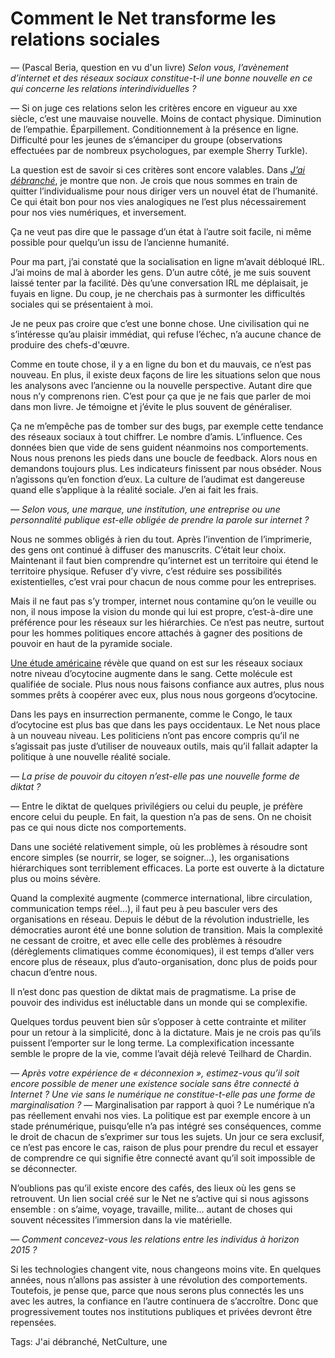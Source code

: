 # Comment le Net transforme les relations sociales

*—* (Pascal Beria, question en vu d'un livre) *Selon vous, l’avènement d’internet et des réseaux sociaux constitue-t-il une bonne nouvelle en ce qui concerne les relations interindividuelles ?*

— Si on juge ces relations selon les critères encore en vigueur au xxe siècle, c’est une mauvaise nouvelle. Moins de contact physique. Diminution de l’empathie. Éparpillement. Conditionnement à la présence en ligne. Difficulté pour les jeunes de s’émanciper du groupe (observations effectuées par de nombreux psychologues, par exemple Sherry Turkle).

La question est de savoir si ces critères sont encore valables. Dans [*J’ai débranché*](/jai-debranche/), je montre que non. Je crois que nous sommes en train de quitter l’individualisme pour nous diriger vers un nouvel état de l’humanité. Ce qui était bon pour nos vies analogiques ne l’est plus nécessairement pour nos vies numériques, et inversement.

Ça ne veut pas dire que le passage d’un état à l’autre soit facile, ni même possible pour quelqu’un issu de l’ancienne humanité.

Pour ma part, j’ai constaté que la socialisation en ligne m’avait débloqué IRL. J’ai moins de mal à aborder les gens. D’un autre côté, je me suis souvent laissé tenter par la facilité. Dès qu’une conversation IRL me déplaisait, je fuyais en ligne. Du coup, je ne cherchais pas à surmonter les difficultés sociales qui se présentaient à moi.

Je ne peux pas croire que c’est une bonne chose. Une civilisation qui ne s’intéresse qu’au plaisir immédiat, qui refuse l’échec, n’a aucune chance de produire des chefs-d'œuvre.

Comme en toute chose, il y a en ligne du bon et du mauvais, ce n’est pas nouveau. En plus, il existe deux façons de lire les situations selon que nous les analysons avec l’ancienne ou la nouvelle perspective. Autant dire que nous n’y comprenons rien. C’est pour ça que je ne fais que parler de moi dans mon livre. Je témoigne et j’évite le plus souvent de généraliser.

Ça ne m’empêche pas de tomber sur des bugs, par exemple cette tendance des réseaux sociaux à tout chiffrer. Le nombre d’amis. L’influence. Ces données bien que vide de sens guident néanmoins nos comportements. Nous nous prenons les pieds dans une boucle de feedback. Alors nous en demandons toujours plus. Les indicateurs finissent par nous obséder. Nous n’agissons qu’en fonction d’eux. La culture de l’audimat est dangereuse quand elle s’applique à la réalité sociale. J’en ai fait les frais.

*— Selon vous, une marque, une institution, une entreprise ou une personnalité publique est-elle obligée de prendre la parole sur internet ?*

Nous ne sommes obligés à rien du tout. Après l’invention de l’imprimerie, des gens ont continué à diffuser des manuscrits. C’était leur choix. Maintenant il faut bien comprendre qu’internet est un territoire qui étend le territoire physique. Refuser d’y vivre, c’est réduire ses possibilités existentielles, c’est vrai pour chacun de nous comme pour les entreprises.

Mais il ne faut pas s’y tromper, internet nous contamine qu’on le veuille ou non, il nous impose la vision du monde qui lui est propre, c’est-à-dire une préférence pour les réseaux sur les hiérarchies. Ce n’est pas neutre, surtout pour les hommes politiques encore attachés à gagner des positions de pouvoir en haut de la pyramide sociale.

[Une étude américaine](http://www.fastcompany.com/1767125/digital-oxytocin) révèle que quand on est sur les réseaux sociaux notre niveau d’ocytocine augmente dans le sang. Cette molécule est qualifiée de sociale. Plus nous nous faisons confiance aux autres, plus nous sommes prêts à coopérer avec eux, plus nous nous gorgeons d’ocytocine.

Dans les pays en insurrection permanente, comme le Congo, le taux d’ocytocine est plus bas que dans les pays occidentaux. Le Net nous place à un nouveau niveau. Les politiciens n’ont pas encore compris qu’il ne s’agissait pas juste d’utiliser de nouveaux outils, mais qu’il fallait adapter la politique à une nouvelle réalité sociale.

*— La prise de pouvoir du citoyen n’est-elle pas une nouvelle forme de diktat ?*

— Entre le diktat de quelques privilégiers ou celui du peuple, je préfère encore celui du peuple. En fait, la question n’a pas de sens. On ne choisit pas ce qui nous dicte nos comportements.

Dans une société relativement simple, où les problèmes à résoudre sont encore simples (se nourrir, se loger, se soigner…), les organisations hiérarchiques sont terriblement efficaces. La porte est ouverte à la dictature plus ou moins sévère.

Quand la complexité augmente (commerce international, libre circulation, communication temps réel…), il faut peu à peu basculer vers des organisations en réseau. Depuis le début de la révolution industrielle, les démocraties auront été une bonne solution de transition. Mais la complexité ne cessant de croitre, et avec elle celle des problèmes à résoudre (dérèglements climatiques comme économiques), il est temps d’aller vers encore plus de réseaux, plus d’auto-organisation, donc plus de poids pour chacun d’entre nous.

Il n’est donc pas question de diktat mais de pragmatisme. La prise de pouvoir des individus est inéluctable dans un monde qui se complexifie.

Quelques tordus peuvent bien sûr s’opposer à cette contrainte et militer pour un retour à la simplicité, donc à la dictature. Mais je ne crois pas qu’ils puissent l’emporter sur le long terme. La complexification incessante semble le propre de la vie, comme l’avait déjà relevé Teilhard de Chardin.

*— Après votre expérience de « déconnexion », estimez-vous qu’il soit encore possible de mener une existence sociale sans être connecté à Internet ? Une vie sans le numérique ne constitue-t-elle pas une forme de marginalisation ?* — Marginalisation par rapport à quoi ? Le numérique n’a pas réellement envahi nos vies. La politique est par exemple encore à un stade prénumérique, puisqu’elle n’a pas intégré ses conséquences, comme le droit de chacun de s’exprimer sur tous les sujets. Un jour ce sera exclusif, ce n’est pas encore le cas, raison de plus pour prendre du recul et essayer de comprendre ce qui signifie être connecté avant qu’il soit impossible de se déconnecter.

N’oublions pas qu’il existe encore des cafés, des lieux où les gens se retrouvent. Un lien social créé sur le Net ne s’active qui si nous agissons ensemble : on s’aime, voyage, travaille, milite… autant de choses qui souvent nécessites l’immersion dans la vie matérielle.

*— Comment concevez-vous les relations entre les individus à horizon 2015 ?*

Si les technologies changent vite, nous changeons moins vite. En quelques années, nous n’allons pas assister à une révolution des comportements. Toutefois, je pense que, parce que nous serons plus connectés les uns avec les autres, la confiance en l’autre continuera de s’accroître. Donc que progressivement toutes nos institutions publiques et privées devront être repensées.

Tags: J'ai débranché, NetCulture, une